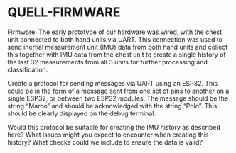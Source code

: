 # QUELL-FIRMWARE
Firmware: The early prototype of our hardware was wired, with the chest unit connected to both hand units via UART. This connection was used to send inertial measurement unit (IMU) data from both hand units and collect this together with IMU data from the chest unit to create a single history of the last 32 measurements from all 3 units for further processing and classification. 

Create a protocol for sending messages via UART using an ESP32. This could be in the form of a message sent from one set of pins to another on a single ESP32, or between two ESP32 modules. The message should be the string “Marco” and should be acknowledged with the string “Polo”. This should be clearly displayed on the debug terminal.

Would this protocol be suitable for creating the IMU history as described here? What issues might you expect to encounter when creating this history? What checks could we include to ensure the data is valid?
